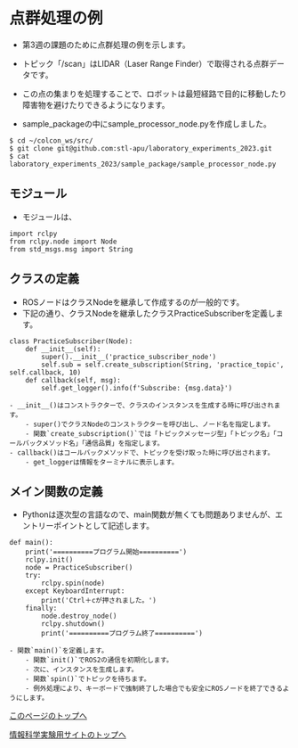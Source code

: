 # 点群処理の例
- 第3週の課題のために点群処理の例を示します。
- トピック「/scan」はLIDAR（Laser Range Finder）で取得される点群データです。
- この点の集まりを処理することで、ロボットは最短経路で目的に移動したり障害物を避けたりできるようになります。

- sample_packageの中にsample_processor_node.pyを作成しました。
```
$ cd ~/colcon_ws/src/
$ git clone git@github.com:stl-apu/laboratory_experiments_2023.git
$ cat laboratory_experiments_2023/sample_package/sample_processor_node.py
```

## モジュール
- モジュールは、
```
import rclpy
from rclpy.node import Node
from std_msgs.msg import String
```

## クラスの定義
- ROSノードはクラスNodeを継承して作成するのが一般的です。
- 下記の通り、クラスNodeを継承したクラスPracticeSubscriberを定義します。
```
class PracticeSubscriber(Node):
    def __init__(self):
        super().__init__('practice_subscriber_node')
        self.sub = self.create_subscription(String, 'practice_topic', self.callback, 10)
    def callback(self, msg):
        self.get_logger().info(f'Subscribe: {msg.data}')
```
    - __init__()はコンストラクターで、クラスのインスタンスを生成する時に呼び出されます。
        - super()でクラスNodeのコンストラクターを呼び出し、ノード名を指定します。
        - 関数`create_subscription()`では「トピックメッセージ型」「トピック名」「コールバックメソッド名」「通信品質」を指定します。
    - callback()はコールバックメソッドで、トピックを受け取った時に呼び出されます。
        - get_loggerは情報をターミナルに表示します。

## メイン関数の定義
- Pythonは逐次型の言語なので、main関数が無くても問題ありませんが、エントリーポイントとして記述します。
```
def main():
    print('==========プログラム開始==========')
    rclpy.init()
    node = PracticeSubscriber()
    try:
        rclpy.spin(node)
    except KeyboardInterrupt:
        print('Ctrl＋cが押されました。')
    finally:
        node.destroy_node()
        rclpy.shutdown()
        print('==========プログラム終了==========')
```
    - 関数`main()`を定義します。
        - 関数`init()`でROS2の通信を初期化します。
        - 次に、インスタンスを生成します。
        - 関数`spin()`でトピックを待ちます。
        - 例外処理により、キーボードで強制終了した場合でも安全にROSノードを終了できるようにします。

[このページのトップへ](#)

[情報科学実験用サイトのトップへ](https://stl-apu.github.io/laboratory_experiments/)
